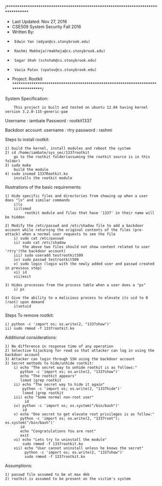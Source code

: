 /**********************************************************************************
 *	Last Updated: Nov 27, 2016
 *	CSE509 System Security Fall 2016
 *	Written By:
 *		Edwin Yan (edyan@cs.stonybrook.edu)
 *		Rashmi Makheja(rmakheja@cs.stonybrook.edu)
 *		Sagar Shah (schshah@cs.stonybrook.edu)
 *		Vasia Patov (vpatov@cs.stonybrook.edu) 
 *	Project: Rootkit
 **********************************************************************************/
 
 System Specification:
	
		This project is built and tested on ubuntu 12.04 having kernel version 3.2.0-115-generic-pae

Username : iambate
Password : rootkit1337

Backdoor account:
username : rtry
password : rashmi

Steps to install rootkit:

	1) build the kernel, install modules and reboot the system
	2) cd /home/iambate/sys_sec/1337rootkit
		go to the rootkit folder(assuming the rootkit source is in this folder)
	3) sudo make 
		build the module
	4) sudo insmod 1337Rootkit.ko 
		installs the rootkit module


Illustrations of the basic requirements:

	1) Hide specific files and directories from showing up when a user does "ls" and similar commands
		i)ls
		ii)lsmod
			 rootkit module and files that have '1337' in their name will be hidden
			 
	2) Modify the /etc/passwd and /etc/shadow file to add a backdoor account while returning the original contents of the files (pre-attack) when a normal user requests to see the file
		i) sudo cat /etc/passwd
		ii) sudo cat /etc/shadow
			the above two files should not show content related to user 'rtry'(the backdoor account)
		iii) sudo useradd testrootkit509
		iv) sudo passwd testrootkit509
		v) sudo login (login with the newly added user and passwd created in previous step)
		vi) id
		vii)exit
	
	3) Hides processes from the process table when a user does a "ps"
		i) ps
	
	4) Give the ability to a malicious process to elevate its uid to 0 (root) upon demand
		i)setuid 

Steps To remove rootkit:
	
	i) python -c 'import os; os.write(2, "1337show")'
	ii) sudo rmmod -f 1337rootkit.ko

Additional considerations:

	1) No difference in response time of any operation
	2) Selective hijacking for read so that attacker can log in using the backdoor account
	3) Attacker can login through SSH using the backdoor account
	3) Secret methods to hide/unhide rootkit:
		i) echo "The secret way to unhide rootkit is as follows:"
		   python -c 'import os; os.write(2, "1337show")'
		   echo "The rootkit appears"
		   lsmod |grep rootkit
		ii) echo "The secret way to hide it again"
		    python -c 'import os; os.write(2, "1337hide")'
		    lsmod |grep rootkit
		iii) echo "Some normal non-root user"
		     id
		iv) python -c 'import os; os.system("/bin/bash")'
		    id
		v) echo "One secret to get elevate root privileges is as follow:"
		   python -c 'import os; os.write(2, "1337root"); os.system("/bin/bash")'
		   id
		   echo "Congratulations You are root"
		   exit
		vi) echo "Lets try to uninstall the module"
		    sudo rmmod -f 1337rootkit.ko
		vii) echo "User cannot uninstall unless he knows the secret"
		     python -c 'import os; os.write(2, "1337show")'
		     sudo rmmod -f 1337rootkit.ko

Assumptions:

	1) passwd file assumed to be at max 4kb
	2) rootkit is assumed to be present on the victim's system
	
	

